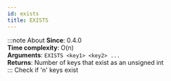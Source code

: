 ```yaml
---
id: exists
title: EXISTS
---
```

:::note About
**Since**: 0.4.0  
**Time complexity**: O(n)  
**Arguments**: `EXISTS <key1> <key2> ...`  
**Returns**: Number of keys that exist as an unsigned int  
:::
Check if 'n' keys exist